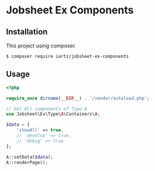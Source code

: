# Jobsheet Ex Components

## Installation

This project using composer.

`$ composer require iartz/jobsheet-ex-components`

## Usage

```php
<?php

require_once dirname(__DIR__) . '/vendor/autoload.php';

// Get All components of Type A
use Jobsheet\Ex\Type\A\Containers\A;

$data = [
    'showAll' => true,
    // 'develop' => true,
    // 'debug' => true
];

A::setData($data);
A::renderPage();
```
